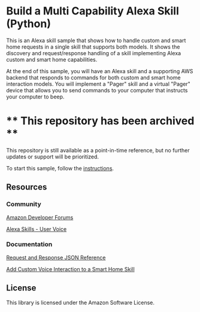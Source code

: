 # Build a Multi Capability Alexa Skill (Python)

This is an Alexa skill sample that shows how to handle custom and smart home requests in a single skill that supports both models. It shows the discovery and request/response handling of a skill implementing Alexa custom and smart home capabilities.

At the end of this sample, you will have an Alexa skill and a supporting AWS backend that responds to commands for both custom and smart home interaction models. You will implement a "Pager" skill and a virtual "Pager" device that allows you to send commands to your computer that instructs your computer to beep.

# ** This repository has been archived **
This repository is still available as a point-in-time reference, but no further updates or support will be prioritized.

To start this sample, follow the [instructions](./instructions/README.md).

## Resources

### Community
[Amazon Developer Forums](https://forums.developer.amazon.com/spaces/165/index.html)

[Alexa Skills - User Voice](https://alexa.uservoice.com)

### Documentation
[Request and Response JSON Reference](https://developer.amazon.com/docs/custom-skills/request-and-response-json-reference.html)

[Add Custom Voice Interaction to a Smart Home Skill](https://developer.amazon.com/docs/smarthome/add-custom-voice-interaction-to-a-smart-home-skill.html)

## License

This library is licensed under the Amazon Software License.

